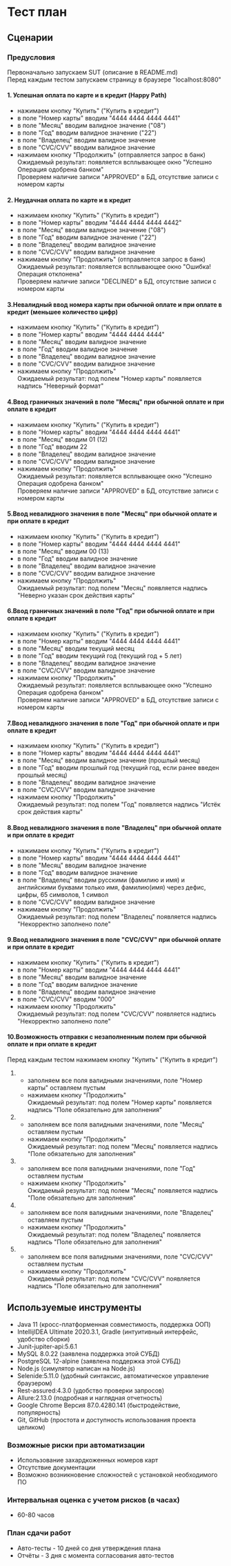 # Тест план
## Сценарии
### Предусловия
Первоначально запускаем SUT (описание в README.md)  
Перед каждым тестом запускаем страницу в браузере "localhost:8080"
#### 1. Успешная оплата по карте и в кредит (Happy Path)

- нажимаем кнопку "Купить" ("Купить в кредит")
- в поле "Номер карты" вводим "4444 4444 4444 4441"
- в поле "Месяц" вводим валидное значение ("08") 
- в поле "Год" вводим валидное значение ("22")
- в поле "Владелец" вводим валидное значение
- в поле "CVC/CVV" вводим валидное значение
- нажимаем кнопку "Продолжить" (отправляется запрос в банк)  
Ожидаемый результат: появляется всплывающее окно "Успешно Операция одобрена банком"  
Проверяем наличие записи "APPROVED" в БД, отсутствие записи с номером карты

#### 2. Неудачная оплата по карте и в кредит
- нажимаем кнопку "Купить" ("Купить в кредит")
- в поле "Номер карты" вводим "4444 4444 4444 4442"
- в поле "Месяц" вводим валидное значение ("08")
- в поле "Год" вводим валидное значение ("22")
- в поле "Владелец" вводим валидное значение
- в поле "CVC/CVV" вводим валидное значение
- нажимаем кнопку "Продолжить" (отправляется запрос в банк)  
Ожидаемый результат: появляется всплывающее окно "Ошибка! Операция отклонена"  
Проверяем наличие записи "DECLINED" в БД, отсутствие записи с номером карты

#### 3.Невалидный ввод номера карты при обычной оплате и при оплате в кредит (меньшее количество цифр)
- нажимаем кнопку "Купить" ("Купить в кредит")
- в поле "Номер карты" вводим "4444 4444 4444"
- в поле "Месяц" вводим валидное значение
- в поле "Год" вводим валидное значение
- в поле "Владелец" вводим валидное значение
- в поле "CVC/CVV" вводим валидное значение
- нажимаем кнопку "Продолжить"  
Ожидаемый результат: под полем "Номер карты" появляется надпись "Неверный формат"

#### 4.Ввод граничных значений в поле "Месяц" при обычной оплате и при оплате в кредит
- нажимаем кнопку "Купить" ("Купить в кредит")
- в поле "Номер карты" вводим "4444 4444 4444 4441"
- в поле "Месяц" вводим 01 (12)
- в поле "Год" вводим 22
- в поле "Владелец" вводим валидное значение
- в поле "CVC/CVV" вводим валидное значение
- нажимаем кнопку "Продолжить"  
Ожидаемый результат: появляется всплывающее окно "Успешно Операция одобрена банком"  
Проверяем наличие записи "APPROVED" в БД, отсутствие записи с номером карты

#### 5.Ввод невалидного значения в поле "Месяц" при обычной оплате и при оплате в кредит
- нажимаем кнопку "Купить" ("Купить в кредит")
- в поле "Номер карты" вводим "4444 4444 4444 4441"
- в поле "Месяц" вводим 00 (13)
- в поле "Год" вводим валидное значение
- в поле "Владелец" вводим валидное значение
- в поле "CVC/CVV" вводим валидное значение
- нажимаем кнопку "Продолжить"  
Ожидаемый результат: под полем "Месяц" появляется надпись "Неверно указан срок действия карты"

#### 6.Ввод граничных значений в поле "Год" при обычной оплате и при оплате в кредит
- нажимаем кнопку "Купить" ("Купить в кредит")
- в поле "Номер карты" вводим "4444 4444 4444 4441"
- в поле "Месяц" вводим текущий месяц
- в поле "Год" вводим текущий год (текущий год + 5 лет)
- в поле "Владелец" вводим валидное значение
- в поле "CVC/CVV" вводим валидное значение
- нажимаем кнопку "Продолжить"  
Ожидаемый результат: появляется всплывающее окно "Успешно Операция одобрена банком"  
Проверяем наличие записи "APPROVED" в БД, отсутствие записи с номером карты

#### 7.Ввод невалидного значения в поле "Год" при обычной оплате и при оплате в кредит
- нажимаем кнопку "Купить" ("Купить в кредит")
- в поле "Номер карты" вводим "4444 4444 4444 4441"
- в поле "Месяц" вводим валидное значение (прошлый месяц)
- в поле "Год" вводим прошлый год (текущий год, если ранее введен прошлый месяц)
- в поле "Владелец" вводим валидное значение
- в поле "CVC/CVV" вводим валидное значение
- нажимаем кнопку "Продолжить"  
Ожидаемый результат: под полем "Год" появляется надпись "Истёк срок действия карты"

#### 8.Ввод невалидного значения в поле "Владелец" при обычной оплате и при оплате в кредит
- нажимаем кнопку "Купить" ("Купить в кредит")
- в поле "Номер карты" вводим "4444 4444 4444 4441"
- в поле "Месяц" вводим валидное значение
- в поле "Год" вводим валидное значение
- в поле "Владелец" вводим русскими (фамилию и имя) и английскими буквами только имя, 
  фамилию(имя) через дефис, цифры, 65 символов, 1 символ
- в поле "CVC/CVV" вводим валидное значение
- нажимаем кнопку "Продолжить"  
Ожидаемый результат: под полем "Владелец" появляется надпись "Некорректно заполнено поле"

#### 9.Ввод невалидного значения в поле "СVC/CVV" при обычной оплате и при оплате в кредит
- нажимаем кнопку "Купить" ("Купить в кредит")
- в поле "Номер карты" вводим "4444 4444 4444 4441"
- в поле "Месяц" вводим валидное значение
- в поле "Год" вводим валидное значение
- в поле "Владелец" вводим валидное значение
- в поле "CVC/CVV" вводим "000"
- нажимаем кнопку "Продолжить"  
Ожидаемый результат: под полем "СVC/CVV" появляется надпись "Некорректно заполнено поле"

#### 10.Возможность отправки с незаполненным полем при обычной оплате и при оплате в кредит
Перед каждым тестом нажимаем кнопку "Купить" ("Купить в кредит")
1. * заполняем все поля валидными значениями, поле "Номер карты" оставляем пустым
   * нажимаем кнопку "Продолжить"  
     Ожидаемый результат: под полем "Номер карты" появляется надпись "Поле обязательно для заполнения"
2. * заполняем все поля валидными значениями, поле "Месяц" оставляем пустым
   * нажимаем кнопку "Продолжить"  
     Ожидаемый результат: под полем "Месяц" появляется надпись "Поле обязательно для заполнения"
3. * заполняем все поля валидными значениями, поле "Год" оставляем пустым
   * нажимаем кнопку "Продолжить"  
     Ожидаемый результат: под полем "Месяц" появляется надпись "Поле обязательно для заполнения"
4. * заполняем все поля валидными значениями, поле "Владелец" оставляем пустым
   * нажимаем кнопку "Продолжить"  
     Ожидаемый результат: под полем "Владелец" появляется надпись "Поле обязательно для заполнения"   
5. * заполняем все поля валидными значениями, поле "CVC/CVV" оставляем пустым
   * нажимаем кнопку "Продолжить"  
     Ожидаемый результат: под полем "CVC/CVV" появляется надпись "Поле обязательно для заполнения"

  
## Используемые инструменты

- Java 11 (кросс-платформенная совместимость, поддержка ООП)   
- IntellijIDEA Ultimate 2020.3.1, Gradle (интуитивный интерфейс, удобство сборки)
- Junit-jupiter-api:5.6.1 
- MySQL 8.0.22 (заявлена поддержка этой СУБД)
- PostgreSQL 12-alpine (заявлена поддержка этой СУБД)
- Node.js (симулятор написан на Node.js)
- Selenide:5.11.0 (удобный синтаксис, автоматическое управление браузером)
- Rest-assured:4.3.0 (удобство проверки запросов)
- Allure:2.13.0 (подробная и наглядная отчетность)
- Google Chrome Версия 87.0.4280.141 (быстродействие, популярность)  
- Git, GitHub (простота и доступность использования проекта целиком)

### Возможные риски при автоматизации

- Использование захардкоженных номеров карт
- Отсутствие документации
- Возможно возникновение сложностей с установкой необходимого ПО

### Интервальная оценка с учетом рисков (в часах)

- 60-80 часов

### План сдачи работ

- Авто-тесты - 10 дней со дня утверждения плана
- Отчёты - 3 дня с момента согласования авто-тестов
